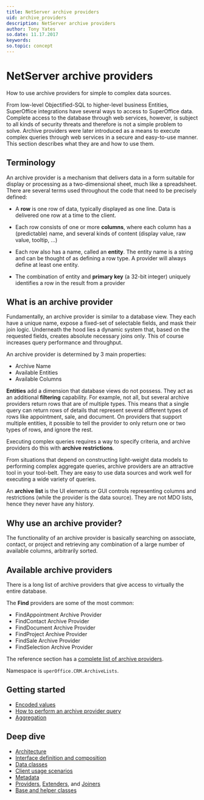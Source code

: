 ```yaml
---
title: NetServer archive providers
uid: archive_providers
description: NetServer archive providers
author: Tony Yates
so.date: 11.17.2017
keywords:
so.topic: concept
---
```


# NetServer archive providers

How to use archive providers for simple to complex data sources.

From low-level Objectified-SQL to higher-level business Entities, SuperOffice integrations have several ways to access to SuperOffice data. Complete access to the database through web services, however, is subject to all kinds of security threats and therefore is not a simple problem to solve. Archive providers were later introduced as a means to execute complex queries through web services in a secure and easy-to-use manner. This section describes what they are and how to use them.

## Terminology

An archive provider is a mechanism that delivers data in a form suitable for display or processing as a two-dimensional sheet, much like a spreadsheet. There are several terms used throughout the code that need to be precisely defined:

* A **row** is one row of data, typically displayed as one line. Data is delivered one row at a time to the client.

* Each row consists of one or more **columns**, where each column has a (predictable) name, and several kinds of content (display value, raw value, tooltip, ...)

* Each row also has a name, called an **entity**. The entity name is a string and can be thought of as defining a row type. A provider will always define at least one entity.

* The combination of entity and **primary key** (a 32-bit integer) uniquely identifies a row in the result from a provider

## What is an archive provider

Fundamentally, an archive provider is similar to a database view. They each have a unique name, expose a fixed-set of selectable fields, and mask their join logic. Underneath the hood lies a dynamic system that, based on the requested fields, creates absolute necessary joins only. This of course increases query performance and throughput.

An archive provider is determined by 3 main properties:

* Archive Name
* Available Entities
* Available Columns

**Entities** add a dimension that database views do not possess. They act as an additional **filtering** capability. For example, not all, but several archive providers return rows that are of multiple types. This means that a single query can return rows of details that represent several different types of rows like appointment, sale, and document. On providers that support multiple entities, it possible to tell the provider to only return one or two types of rows, and ignore the rest.

Executing complex queries requires a way to specify criteria, and archive providers do this with **archive restrictions**.

From situations that depend on constructing light-weight data models to performing complex aggregate queries, archive providers are an attractive tool in your tool-belt. They are easy to use data sources and work well for executing a wide variety of queries.

An **archive list** is the UI elements or GUI controls representing columns and restrictions (while the provider is the data source). They are not MDO lists, hence they never have any history.

## Why use an archive provider?

The functionality of an archive provider is basically searching on associate, contact, or project and retrieving any combination of a large number of available columns, arbitrarily sorted.

## Available archive providers

There is a long list of archive providers that give access to virtually the entire database.

The **Find** providers are some of the most common:

* FindAppointment Archive Provider
* FindContact Archive Provider
* FindDocument Archive Provider
* FindProject Archive Provider
* FindSale Archive Provider
* FindSelection Archive Provider

The reference section has a [complete list of archive providers][1].

Namespace is `uperOffice.CRM.ArchiveLists`.

## Getting started

* [Encoded values][2]
* [How to perform an archive provider query][3]
* [Aggregation][4]

## Deep dive

* [Architecture][5]
* [Interface definition and composition][10]
* [Data classes][11]
* [Client usage scenarios][12]
* [Metadata][13]
* [Providers][6], [Extenders][7], and [Joiners][8]
* [Base and helper classes][9]

<!-- Referenced links -->
[1]: reference/index.md
[2]: encoded-values.md
[3]: how-to-query.md
[4]: data-aggregation.md
[5]: architecture.md
[6]: providers.md
[7]: extenders.md
[8]: joiners.md
[9]: base-and-helper-classes.md
[10]: interfaces.md
[11]: data-classes.md
[12]: scenarios.md
[13]: metadata.md
